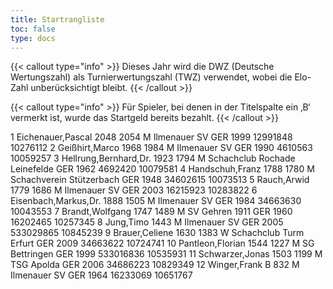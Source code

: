```yaml
---
title: Startrangliste
toc: false
type: docs
---
```


{{< callout type="info" >}}
Dieses Jahr wird die DWZ (Deutsche Wertungszahl) als Turnierwertungszahl (TWZ) verwendet, wobei die Elo-Zahl unberücksichtigt bleibt.
{{< /callout >}}


{{< callout type="info" >}}
Für Spieler, bei denen in der Titelspalte ein ‚B‘ vermerkt ist, wurde das Startgeld bereits bezahlt.
{{< /callout >}}

<startrangliste>
1	Eichenauer,Pascal		2048	2054	M	Ilmenauer SV	GER	1999	12991848	10276112
2	Geißhirt,Marco		1968	1984	M	Ilmenauer SV	GER	1990	4610563	10059257
3	Hellrung,Bernhard,Dr.		1923	1794	M	Schachclub Rochade Leinefelde	GER	1962	4692420	10079581
4	Handschuh,Franz		1788	1780	M	Schachverein Stützerbach	GER	1948	34602615	10073513
5	Rauch,Arwid		1779	1686	M	Ilmenauer SV	GER	2003	16215923	10283822
6	Eisenbach,Markus,Dr.		1888	1505	M	Ilmenauer SV	GER	1984	34663630	10043553
7	Brandt,Wolfgang		1747	1489	M	SV Gehren 1911	GER	1960	16202465	10257345
8	Jung,Timo			1443	M	Ilmenauer SV	GER	2005	533029865	10845239
9	Brauer,Celiene		1630	1383	W	Schachclub Turm Erfurt	GER	2009	34663622	10724741
10	Pantleon,Florian		1544	1227	M	SG Bettringen	GER	1999	533016836	10535931
11	Schwarzer,Jonas		1503	1199	M	TSG Apolda	GER	2006	34686223	10829349
12	Winger,Frank	B		832	M	Ilmenauer SV	GER	1964	16233069	10651767

</startrangliste>